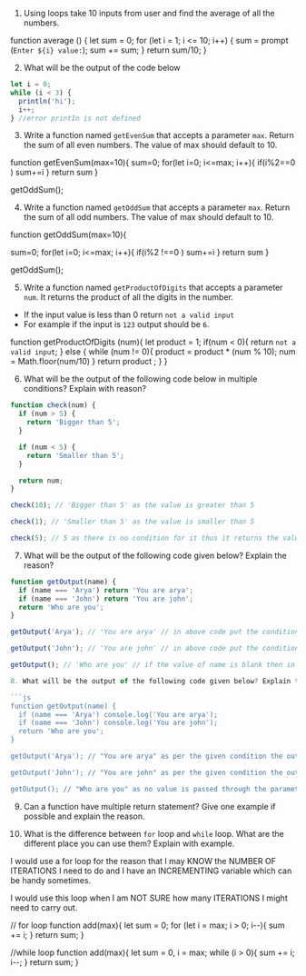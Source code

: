 1. Using loops take 10 inputs from user and find the average of all the numbers.

function average () {
  let sum = 0;
  for (let i = 1; i <= 10; i++) {
    sum = prompt (`Enter ${i} value:`);
    sum += sum;
  }
  return sum/10;
}

2. What will be the output of the code below

```js
let i = 0;
while (i < 3) {
  println('hi');
  i++;
} //error printIn is not defined
```

3. Write a function named `getEvenSum` that accepts a parameter `max`. Return the sum of all even numbers. The value of max should default to 10.

function getEvenSum(max=10){
  sum=0;
  for(let i=0; i<=max; i++){
    if(i%2==0 )
  sum+=i
  }
  return sum
}

getOddSum();

4. Write a function named `getOddSum` that accepts a parameter `max`. Return the sum of all odd numbers. The value of max should default to 10.

function getOddSum(max=10){
  
  sum=0;
  for(let i=0; i<=max; i++){
    if(i%2 !==0 )
  sum+=i
  }
  return sum
}

getOddSum();

5. Write a function named `getProductOfDigits` that accepts a parameter `num`. It returns the product of all the digits in the number.

- If the input value is less than 0 return `not a valid input`
- For example if the input is `123` output should be `6`.

function getProductOfDigits (num){
  let product = 1;
  if(num < 0){
    return `not a valid input`;
    } else {
      while (num != 0){
        product = product * (num % 10);
        num = Math.floor(num/10)
      }
      return product ;
    }
}

6. What will be the output of the following code below in multiple conditions? Explain with reason?

```js
function check(num) {
  if (num > 5) {
    return 'Bigger than 5';
  }

  if (num < 5) {
    return 'Smaller than 5';
  }

  return num;
}

check(10); // 'Bigger than 5' as the value is greater than 5

check(1); // 'Smaller than 5' as the value is smaller than 5

check(5); // 5 as there is no condition for it thus it returns the value of parameter
```

7. What will be the output of the following code given below? Explain the reason?

```js
function getOutput(name) {
  if (name === 'Arya') return 'You are arya';
  if (name === 'John') return 'You are john';
  return 'Who are you';
}

getOutput('Arya'); // 'You are arya' // in above code put the condition if name is strictly equal to 'Arya' the return is 'You are arya';

getOutput('John'); // 'You are john' // in above code put the condition if name is strictly equal to 'john' the return is 'You are john';

getOutput(); // 'Who are you' // if the value of name is blank then in return 'Who are you';

8. What will be the output of the following code given below? Explain the reason?

```js
function getOutput(name) {
  if (name === 'Arya') console.log('You are arya');
  if (name === 'John') console.log('You are john');
  return 'Who are you';
}

getOutput('Arya'); // "You are arya" as per the given condition the output is displayed

getOutput('John'); // "You are john" as per the given condition the output is displayed

getOutput(); // "Who are you" as no value is passed through the parameter the return statement is executed
```

9. Can a function have multiple return statement? Give one example if possible and explain the reason.

10. What is the difference between `for` loop and `while` loop. What are the different place you can use them? Explain with example.

I would use a for loop for the reason that I may KNOW the NUMBER OF ITERATIONS I need to do and I have an INCREMENTING variable which can be handy sometimes.

I would use this loop when I am NOT SURE how many ITERATIONS I might need to carry out.

// for loop
function add(max){
  let sum = 0;
  for (let i = max; i > 0; i--){
    sum += i;
  }
  return sum;
}

//while loop
function add(max){
  let sum = 0, i = max;
  while (i > 0){
    sum += i;
    i--;
  }
  return sum;
}